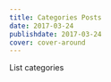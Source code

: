 ```yaml
---
title: Categories Posts
date: 2017-03-24
publishdate: 2017-03-24
cover: cover-around
---
```


List categories